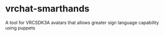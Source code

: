 # vrchat-smarthands
A tool for VRCSDK3A avatars that allows greater sign language capability using puppets

